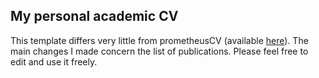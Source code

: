 ## My personal academic CV

This template differs very little from prometheusCV (available [here](https://github.com/chrisby/prometheusCV/)). The main changes I made concern the list of publications. Please feel free to edit and use it freely.
